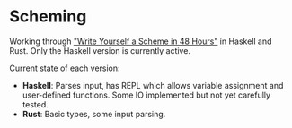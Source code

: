 # Scheming

Working through ["Write Yourself a Scheme in 48 Hours"](https://en.wikibooks.org/wiki/Write_Yourself_a_Scheme_in_48_Hours) in Haskell and Rust.
Only the Haskell version is currently active.

Current state of each version:
* **Haskell**: Parses input, has REPL which allows variable assignment and user-defined functions. Some IO implemented but not yet carefully tested.
* **Rust**: Basic types, some input parsing.
